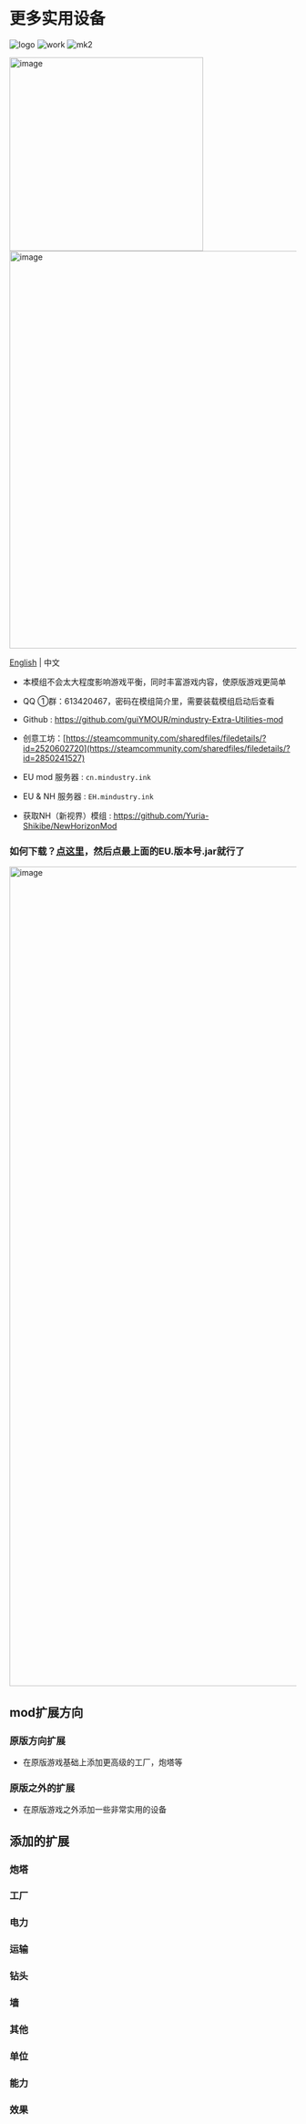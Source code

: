# 更多实用设备

![logo](https://user-images.githubusercontent.com/77377005/230295140-234fab8c-c995-4a13-b4a4-00eb2888e6d3.png)
![work](https://user-images.githubusercontent.com/77377005/231817466-63545b19-6286-4ab4-b151-8bc95ce501f0.gif)
![mk2](https://user-images.githubusercontent.com/77377005/230294594-2f4aec93-a2ba-4857-ab90-26fc20e8420b.gif)

<img width="340" alt="image" src="https://github.com/guiYMOUR/mindustry-Extra-Utilities-mod/assets/77377005/0fe411f3-9879-4485-b48f-023292c8c434">

<img width="698" alt="image" src="https://github.com/guiYMOUR/mindustry-Extra-Utilities-mod/assets/77377005/b60ac091-9394-42c7-85fe-bf5d83649644">

[English](README.md) | 中文

- 本模组不会太大程度影响游戏平衡，同时丰富游戏内容，使原版游戏更简单

- QQ ①群：613420467，密码在模组简介里，需要装载模组启动后查看
- Github : https://github.com/guiYMOUR/mindustry-Extra-Utilities-mod
- 创意工坊：[https://steamcommunity.com/sharedfiles/filedetails/?id=2520602720](https://steamcommunity.com/sharedfiles/filedetails/?id=2850241527)

- EU mod 服务器 : `cn.mindustry.ink`
- EU & NH 服务器 : `EH.mindustry.ink`
- 获取NH（新视界）模组 : https://github.com/Yuria-Shikibe/NewHorizonMod

### 如何下载？[点这里](https://github.com/guiYMOUR/mindustry-Extra-Utilities-mod/releases)，然后点最上面的EU.版本号.jar就行了
<img width="1439" alt="image" src="https://user-images.githubusercontent.com/77377005/230292712-f9921489-8b6c-4386-a545-b3f9080e1843.png">


## mod扩展方向

### 原版方向扩展
- 在原版游戏基础上添加更高级的工厂，炮塔等

### 原版之外的扩展
- 在原版游戏之外添加一些非常实用的设备

## 添加的扩展

### 炮塔

### 工厂

### 电力

### 运输

### 钻头

### 墙

### 其他

### 单位

### 能力

### 效果
